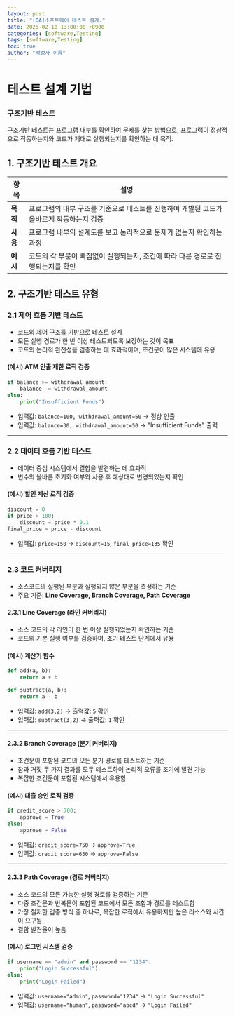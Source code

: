 ```yaml
---
layout: post
title: "[QA]소프트웨어 테스트 설계."
date: 2025-02-10 13:00:00 +0900
categories: [software,Testing]
tags: [software,Testing]
toc: true
author: "작성자 이름"
---
```


# 테스트 설계 기법


### 구조기반 테스트
구조기반 테스트는 프로그램 내부를 확인하여 문제를 찾는 방법으로, 프로그램이 정상적으로 작동하는지와 코드가 제대로 실행되는지를 확인하는 데 목적.

## 1. 구조기반 테스트 개요

| 항목  | 설명 |
|------|------|
| **목적** | 프로그램의 내부 구조를 기준으로 테스트를 진행하여 개발된 코드가 올바르게 작동하는지 검증 |
| **사용** | 프로그램 내부의 설계도를 보고 논리적으로 문제가 없는지 확인하는 과정 |
| **예시** | 코드의 각 부분이 빠짐없이 실행되는지, 조건에 따라 다른 경로로 진행되는지를 확인 |

## 2. 구조기반 테스트 유형
### 2.1 제어 흐름 기반 테스트
- 코드의 제어 구조를 기반으로 테스트 설계
- 모든 실행 경로가 한 번 이상 테스트되도록 보장하는 것이 목표
- 코드의 논리적 완전성을 검증하는 데 효과적이며, 조건문이 많은 시스템에 유용

#### (예시) ATM 인출 제한 로직 검증
```python
if balance >= withdrawal_amount:
    balance -= withdrawal_amount
else:
    print("Insufficient Funds")
```
- 입력값: `balance=100, withdrawal_amount=50` → 정상 인출
- 입력값: `balance=30, withdrawal_amount=50` → "Insufficient Funds" 출력

---
### 2.2 데이터 흐름 기반 테스트
- 데이터 중심 시스템에서 결함을 발견하는 데 효과적
- 변수의 올바른 초기화 여부와 사용 후 예상대로 변경되었는지 확인

#### (예시) 할인 계산 로직 검증
```python
discount = 0
if price > 100:
    discount = price * 0.1
final_price = price - discount
```
- 입력값: `price=150` → `discount=15`, `final_price=135` 확인

---
### 2.3 코드 커버리지
- 소스코드의 실행된 부분과 실행되지 않은 부분을 측정하는 기준
- 주요 기준: **Line Coverage, Branch Coverage, Path Coverage**

#### 2.3.1 Line Coverage (라인 커버리지)
- 소스 코드의 각 라인이 한 번 이상 실행되었는지 확인하는 기준
- 코드의 기본 실행 여부를 검증하며, 초기 테스트 단계에서 유용

#### (예시) 계산기 함수
```python
def add(a, b):
    return a + b

def subtract(a, b):
    return a - b
```
- 입력값: `add(3,2)` → 출력값: `5` 확인
- 입력값: `subtract(3,2)` → 출력값: `1` 확인

---
#### 2.3.2 Branch Coverage (분기 커버리지)
- 조건문이 포함된 코드의 모든 분기 경로를 테스트하는 기준
- 참과 거짓 두 가지 결과를 모두 테스트하여 논리적 오류를 조기에 발견 가능
- 복잡한 조건문이 포함된 시스템에서 유용함

#### (예시) 대출 승인 로직 검증
```python
if credit_score > 700:
    approve = True
else:
    approve = False
```
- 입력값: `credit_score=750` → `approve=True`
- 입력값: `credit_score=650` → `approve=False`

---
#### 2.3.3 Path Coverage (경로 커버리지)
- 소스 코드의 모든 가능한 실행 경로를 검증하는 기준
- 다중 조건문과 반복문이 포함된 코드에서 모든 조합과 경로를 테스트함
- 가장 철저한 검증 방식 중 하나로, 복잡한 로직에서 유용하지만 높은 리소스와 시간이 요구됨
- 결함 발견율이 높음

#### (예시) 로그인 시스템 검증
```python
if username == "admin" and password == "1234":
    print("Login Successful")
else:
    print("Login Failed")
```
- 입력값: `username="admin"`, `password="1234"` → `"Login Successful"`
- 입력값: `username="human"`, `password="abcd"` → `"Login Failed"`

